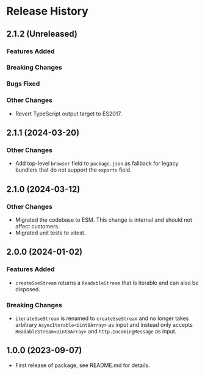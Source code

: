 # Release History

## 2.1.2 (Unreleased)

### Features Added

### Breaking Changes

### Bugs Fixed

### Other Changes

- Revert TypeScript output target to ES2017.

## 2.1.1 (2024-03-20)

### Other Changes

- Add top-level `browser` field to `package.json` as fallback for legacy bundlers that do not support the `exports` field.

## 2.1.0 (2024-03-12)

### Other Changes

- Migrated the codebase to ESM. This change is internal and should not affect customers.
- Migrated unit tests to vitest.

## 2.0.0 (2024-01-02)

### Features Added

- `createSseStream` returns a `ReadableStream` that is iterable and can also be disposed.

### Breaking Changes

- `iterateSseStream` is renamed to `createSseStream` and no longer takes arbitrary `AsyncIterable<Uint8Array>` as input and instead only accepts `ReadableStream<Uint8Array>` and `http.IncomingMessage` as input.

## 1.0.0 (2023-09-07)

- First release of package, see README.md for details.
